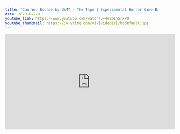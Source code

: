 ```yaml
---
title: "Can You Escape by 3AM? - The Tape | Experimental Horror Game Based on Found Footage"
date: 2023-07-20
youtube_link: https://www.youtube.com/watch?v=4eZ6LnSrXPU
youtube_thumbnail: https://i4.ytimg.com/vi/{videoId}/hqdefault.jpg
---
```

<iframe width="560" height="315" src="https://www.youtube.com/embed/4eZ6LnSrXPU" title="Can You Escape by 3AM? - The Tape | Experimental Horror Game Based on Found Footage" frameborder="0" allow="accelerometer; autoplay; clipboard-write; encrypted-media; gyroscope; picture-in-picture; web-share" allowfullscreen></iframe>

